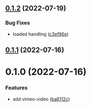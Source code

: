## [0.1.2](https://github.com/luwes/vimeo-video-element/compare/v0.1.1...v0.1.2) (2022-07-19)


### Bug Fixes

* loaded handling ([c3ef96e](https://github.com/luwes/vimeo-video-element/commit/c3ef96e797d7b15dbab668856076a465c4690b06))



## [0.1.1](https://github.com/luwes/vimeo-video-element/compare/v0.1.0...v0.1.1) (2022-07-16)



# 0.1.0 (2022-07-16)


### Features

* add vimeo-video ([ba6112c](https://github.com/luwes/vimeo-video-element/commit/ba6112c4f3900629b1d2fc74792be857b0a9a28b))



